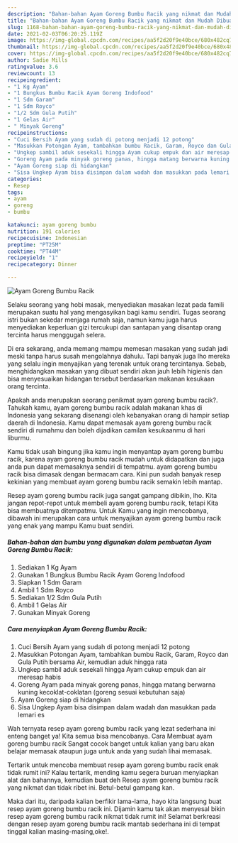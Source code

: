 ```yaml
---
description: "Bahan-bahan Ayam Goreng Bumbu Racik yang nikmat dan Mudah Dibuat"
title: "Bahan-bahan Ayam Goreng Bumbu Racik yang nikmat dan Mudah Dibuat"
slug: 1168-bahan-bahan-ayam-goreng-bumbu-racik-yang-nikmat-dan-mudah-dibuat
date: 2021-02-03T06:20:25.119Z
image: https://img-global.cpcdn.com/recipes/aa5f2d20f9e40bce/680x482cq70/ayam-goreng-bumbu-racik-foto-resep-utama.jpg
thumbnail: https://img-global.cpcdn.com/recipes/aa5f2d20f9e40bce/680x482cq70/ayam-goreng-bumbu-racik-foto-resep-utama.jpg
cover: https://img-global.cpcdn.com/recipes/aa5f2d20f9e40bce/680x482cq70/ayam-goreng-bumbu-racik-foto-resep-utama.jpg
author: Sadie Mills
ratingvalue: 3.6
reviewcount: 13
recipeingredient:
- "1 Kg Ayam"
- "1 Bungkus Bumbu Racik Ayam Goreng Indofood"
- "1 Sdm Garam"
- "1 Sdm Royco"
- "1/2 Sdm Gula Putih"
- "1 Gelas Air"
- " Minyak Goreng"
recipeinstructions:
- "Cuci Bersih Ayam yang sudah di potong menjadi 12 potong"
- "Masukkan Potongan Ayam, tambahkan bumbu Racik, Garam, Royco dan Gula Putih bersama Air, kemudian aduk hingga rata"
- "Ungkep sambil aduk sesekali hingga Ayam cukup empuk dan air meresap habis"
- "Goreng Ayam pada minyak goreng panas, hingga matang berwarna kuning kecoklat-coklatan (goreng sesuai kebutuhan saja)"
- "Ayam Goreng siap di hidangkan"
- "Sisa Ungkep Ayam bisa disimpan dalam wadah dan masukkan pada lemari es"
categories:
- Resep
tags:
- ayam
- goreng
- bumbu

katakunci: ayam goreng bumbu 
nutrition: 191 calories
recipecuisine: Indonesian
preptime: "PT25M"
cooktime: "PT44M"
recipeyield: "1"
recipecategory: Dinner

---
```



![Ayam Goreng Bumbu Racik](https://img-global.cpcdn.com/recipes/aa5f2d20f9e40bce/680x482cq70/ayam-goreng-bumbu-racik-foto-resep-utama.jpg)

Selaku seorang yang hobi masak, menyediakan masakan lezat pada famili merupakan suatu hal yang mengasyikan bagi kamu sendiri. Tugas seorang istri bukan sekedar menjaga rumah saja, namun kamu juga harus menyediakan keperluan gizi tercukupi dan santapan yang disantap orang tercinta harus menggugah selera.

Di era  sekarang, anda memang mampu memesan masakan yang sudah jadi meski tanpa harus susah mengolahnya dahulu. Tapi banyak juga lho mereka yang selalu ingin menyajikan yang terenak untuk orang tercintanya. Sebab, menghidangkan masakan yang dibuat sendiri akan jauh lebih higienis dan bisa menyesuaikan hidangan tersebut berdasarkan makanan kesukaan orang tercinta. 



Apakah anda merupakan seorang penikmat ayam goreng bumbu racik?. Tahukah kamu, ayam goreng bumbu racik adalah makanan khas di Indonesia yang sekarang disenangi oleh kebanyakan orang di hampir setiap daerah di Indonesia. Kamu dapat memasak ayam goreng bumbu racik sendiri di rumahmu dan boleh dijadikan camilan kesukaanmu di hari liburmu.

Kamu tidak usah bingung jika kamu ingin menyantap ayam goreng bumbu racik, karena ayam goreng bumbu racik mudah untuk didapatkan dan juga anda pun dapat memasaknya sendiri di tempatmu. ayam goreng bumbu racik bisa dimasak dengan bermacam cara. Kini pun sudah banyak resep kekinian yang membuat ayam goreng bumbu racik semakin lebih mantap.

Resep ayam goreng bumbu racik juga sangat gampang dibikin, lho. Kita jangan repot-repot untuk membeli ayam goreng bumbu racik, tetapi Kita bisa membuatnya ditempatmu. Untuk Kamu yang ingin mencobanya, dibawah ini merupakan cara untuk menyajikan ayam goreng bumbu racik yang enak yang mampu Kamu buat sendiri.

<!--inarticleads1-->

##### Bahan-bahan dan bumbu yang digunakan dalam pembuatan Ayam Goreng Bumbu Racik:

1. Sediakan 1 Kg Ayam
1. Gunakan 1 Bungkus Bumbu Racik Ayam Goreng Indofood
1. Siapkan 1 Sdm Garam
1. Ambil 1 Sdm Royco
1. Sediakan 1/2 Sdm Gula Putih
1. Ambil 1 Gelas Air
1. Gunakan  Minyak Goreng




<!--inarticleads2-->

##### Cara menyiapkan Ayam Goreng Bumbu Racik:

1. Cuci Bersih Ayam yang sudah di potong menjadi 12 potong
1. Masukkan Potongan Ayam, tambahkan bumbu Racik, Garam, Royco dan Gula Putih bersama Air, kemudian aduk hingga rata
1. Ungkep sambil aduk sesekali hingga Ayam cukup empuk dan air meresap habis
1. Goreng Ayam pada minyak goreng panas, hingga matang berwarna kuning kecoklat-coklatan (goreng sesuai kebutuhan saja)
1. Ayam Goreng siap di hidangkan
1. Sisa Ungkep Ayam bisa disimpan dalam wadah dan masukkan pada lemari es




Wah ternyata resep ayam goreng bumbu racik yang lezat sederhana ini enteng banget ya! Kita semua bisa mencobanya. Cara Membuat ayam goreng bumbu racik Sangat cocok banget untuk kalian yang baru akan belajar memasak ataupun juga untuk anda yang sudah lihai memasak.

Tertarik untuk mencoba membuat resep ayam goreng bumbu racik enak tidak rumit ini? Kalau tertarik, mending kamu segera buruan menyiapkan alat dan bahannya, kemudian buat deh Resep ayam goreng bumbu racik yang nikmat dan tidak ribet ini. Betul-betul gampang kan. 

Maka dari itu, daripada kalian berfikir lama-lama, hayo kita langsung buat resep ayam goreng bumbu racik ini. Dijamin kamu tak akan menyesal bikin resep ayam goreng bumbu racik nikmat tidak rumit ini! Selamat berkreasi dengan resep ayam goreng bumbu racik mantab sederhana ini di tempat tinggal kalian masing-masing,oke!.

